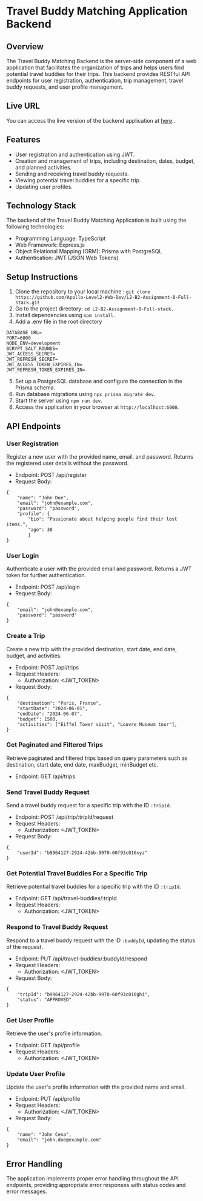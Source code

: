 # Travel Buddy Matching Application Backend

## Overview

The Travel Buddy Matching Backend is the server-side component of a web application that facilitates the organization of trips and helps users find potential travel buddies for their trips. This backend provides RESTful API endpoints for user registration, authentication, trip management, travel buddy requests, and user profile management.

## Live URL

You can access the live version of the backend application at [here](#)..

## Features

- User registration and authentication using JWT.
- Creation and management of trips, including destination, dates, budget, and planned activities.
- Sending and receiving travel buddy requests.
- Viewing potential travel buddies for a specific trip.
- Updating user profiles.

## Technology Stack

The backend of the Travel Buddy Matching Application is built using the following technologies:

- Programming Language: TypeScript
- Web Framework: Express.js
- Object Relational Mapping (ORM): Prisma with PostgreSQL
- Authentication: JWT (JSON Web Tokens)

## Setup Instructions

1. Clone the repository to your local machine : `git clone https://github.com/Apollo-Level2-Web-Dev/L2-B2-Assignment-8-Full-stack.git`
2. Go to the project directory: `cd L2-B2-Assignment-8-Full-stack.`
3. Install dependencies using `npm install`.
4. Add a .env file in the root directory

```TS
DATABASE_URL=
PORT=6000
NODE_ENV=development
BCRYPT_SALT_ROUNDS=
JWT_ACCESS_SECRET=
JWT_REFRESH_SECRET=
JWT_ACCESS_TOKEN_EXPIRES_IN=
JWT_REFRESH_TOKEN_EXPIRES_IN=
```

5. Set up a PostgreSQL database and configure the connection in the Prisma schema.
6. Run database migrations using `npx prisma migrate dev`.
7. Start the server using `npm run dev`.
8. Access the application in your browser at `http://localhost:6000`.

## API Endpoints

### User Registration

Register a new user with the provided name, email, and password. Returns the registered user details without the password.

- Endpoint: POST /api/register
- Request Body:

```TS
{
    "name": "John Doe",
    "email": "john@example.com",
    "password": "password",
    "profile": {
        "bio": "Passionate about helping people find their lost items.",
        "age": 30
		}
}
```

### User Login

Authenticate a user with the provided email and password. Returns a JWT token for further authentication.

- Endpoint: POST /api/login
- Request Body:

```TS
{
    "email": "john@example.com",
    "password": "password"
}
```

### Create a Trip

Create a new trip with the provided destination, start date, end date, budget, and activities.

- Endpoint: POST /api/trips
- Request Headers:
  - Authorization: <JWT_TOKEN>
- Request Body:

```TS
{
    "destination": "Paris, France",
    "startDate": "2024-06-01",
    "endDate": "2024-06-07",
    "budget": 1500,
    "activities": ["Eiffel Tower visit", "Louvre Museum tour"],
}
```

### Get Paginated and Filtered Trips

Retrieve paginated and filtered trips based on query parameters such as destination, start date, end date, maxBudget, minBudget etc.

- Endpoint: GET /api/trips

### Send Travel Buddy Request

Send a travel buddy request for a specific trip with the ID `:tripId`.

- Endpoint: POST /api/trip/:tripId/request
- Request Headers:
  - Authorization: <JWT_TOKEN>
- Request Body:

```TS
{
    "userId": "b9964127-2924-42bb-9970-60f93c016xyz"
}
```

### Get Potential Travel Buddies For a Specific Trip

Retrieve potential travel buddies for a specific trip with the ID `:tripId`.

- Endpoint: GET /api/travel-buddies/:tripId
- Request Headers:
  - Authorization: <JWT_TOKEN>

### Respond to Travel Buddy Request

Respond to a travel buddy request with the ID `:buddyId`, updating the status of the request.

- Endpoint: PUT /api/travel-buddies/:buddyId/respond
- Request Headers:
  - Authorization: <JWT_TOKEN>
- Request Body:

```TS
{
    "tripId": "b9964127-2924-42bb-9970-60f93c016ghi",
    "status": "APPROVED"
}
```

### Get User Profile

Retrieve the user's profile information.

- Endpoint: GET /api/profile
- Request Headers:
  - Authorization: <JWT_TOKEN>

### Update User Profile

Update the user's profile information with the provided name and email.

- Endpoint: PUT /api/profile
- Request Headers:
  - Authorization: <JWT_TOKEN>
- Request Body:

```TS
{
    "name": "John Cena",
    "email": "john.doe@example.com"
}
```

## Error Handling

The application implements proper error handling throughout the API endpoints, providing appropriate error responses with status codes and error messages.
